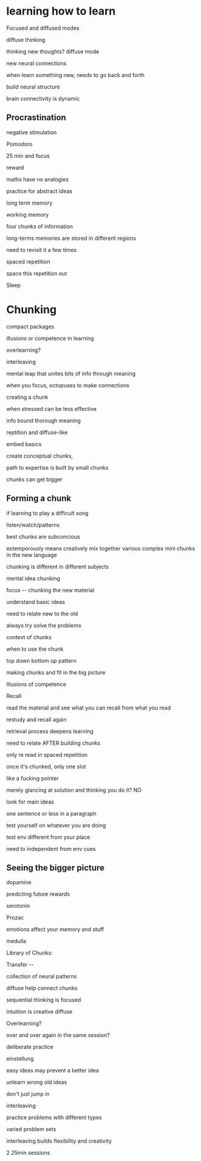 # learning how to learn 

Focused and diffused modes 

diffuse thinking 

thinking new thoughts? diffuse mode

new neural connections 

when learn something new, needs to go back and forth 

build neural structure 

brain connectivity is dynamic 

## Procrastination 

negative stimulation 

Pomodoro 

25 min and focus 

reward 

maths have no analogies 

practice for abstract ideas 

long term memory 

working memory 

four chunks of information 

long-terms memories are stored in different regions 

need to revisit it a few times 

spaced repetition 

space this repetition out 

Sleep 


# Chunking 

compact packages 

illusions or competence in learning 

overlearning? 

interleaving 

mental leap that unites bits of info through meaning 

when you focus, octopuses to make connections 

creating a chunk 

when stressed can be less effective 

info bound thorough meaning 

reptition and diffuse-like 

embed basics 

create conceptual chunks, 

path to expertise is built by small chunks 

chunks can get bigger 

## Forming a chunk 

if learning to play a difficult song

listen/watch/patterns 

best chunks are subconcious 

extemporously means creatively mix together various complex mini chunks in the new language 

chunking is different in different subjects 

mental idea chunking 

focus -- chunking the new material 

understand basic ideas 

need to relate new to the old 

always try solve the problems 

context of chunks 

when to use the chunk 

top down bottom up pattern

making chunks and fit in the big picture 


Illusions of competence 

Recall

read the material and see what you can recall from what you read 

restudy and recall again 

retrieval process deepens learning 

need to relate AFTER building chunks 

only re read in spaced repetition 

once it's chunked, only one slot 

like a fucking pointer 

merely glancing at solution and thinking you do it? NO

look for main ideas 

one sentence or less in a paragraph 

test yourself on whatever you are doing 

test env different from your place 

need to independent from env cues 

## Seeing the bigger picture 

dopamine 

predicting future rewards 

serotonin 

Prozac

emotions affect your memory and stuff 

medulla 

Library of Chunks:

Transfer -- 

collection of neural patterns 

diffuse help connect chunks 

sequential thinking is focused 

intuition is creative diffuse 

Overlearning?

over and over again in the same session?

deliberate practice 

einstellung 

easy ideas may prevent a better idea 

unlearn wrong old ideas 

don't just jump in 

interleaving 

practice problems with different types 

varied problem sets 

interleaving builds flexibility and creativity 

2 25min sessions 

